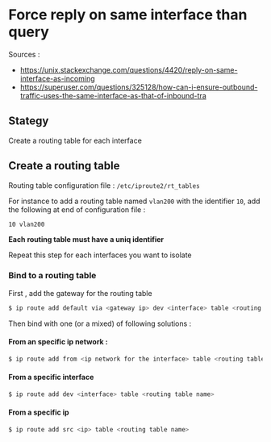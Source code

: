# Force reply on same interface than query


Sources : 
 * https://unix.stackexchange.com/questions/4420/reply-on-same-interface-as-incoming
 * https://superuser.com/questions/325128/how-can-i-ensure-outbound-traffic-uses-the-same-interface-as-that-of-inbound-tra
 
## Stategy

Create a routing table for each interface


## Create a routing table 
Routing table configuration file : `/etc/iproute2/rt_tables`

For instance to add a routing table named `vlan200` with the identifier `10`, add the following at end of configuration file :
```
10 vlan200
```
**Each routing table must have a uniq identifier**

Repeat this step for each interfaces you want to isolate

### Bind to a routing table

First , add the gateway for the routing table
```bash
$ ip route add default via <gateway ip> dev <interface> table <routing table name>
```

Then bind with one (or a mixed) of following solutions :

#### From an specific ip network :
```bash
$ ip route add from <ip network for the interface> table <routing table name>
```

#### From a specific interface
```bash
$ ip route add dev <interface> table <routing table name>
```

#### From a specific ip
```bash
$ ip route add src <ip> table <routing table name>
```
